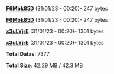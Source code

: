 [**F6Mbk85D**](/data/F6Mbk85D.txt) (31/01/23 - 00:20)- 247 bytes

[**F6Mbk85D**](/data/F6Mbk85D.txt) (31/01/23 - 00:20)- 247 bytes

[**x3uLYjrE**](/data/x3uLYjrE.txt) (31/01/23 - 00:20)- 1301 bytes

[**x3uLYjrE**](/data/x3uLYjrE.txt) (31/01/23 - 00:20)- 1301 bytes

**Total Datas**: 7377

**Total Size**: 42.29 MB / 42.3 MB